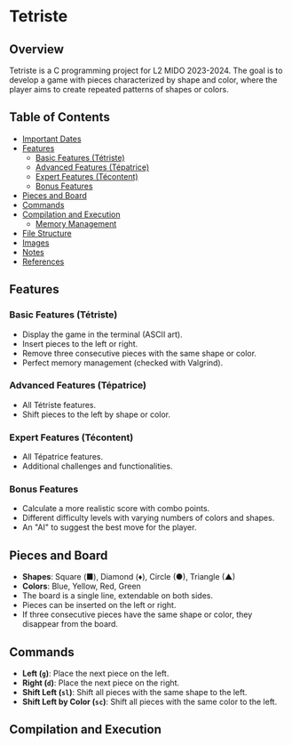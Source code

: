 # Tetriste

## Overview
Tetriste is a C programming project for L2 MIDO 2023-2024. The goal is to develop a game with pieces characterized by shape and color, where the player aims to create repeated patterns of shapes or colors.

## Table of Contents
- [Important Dates](#important-dates)
- [Features](#features)
  - [Basic Features (Tétriste)](#basic-features-tétriste)
  - [Advanced Features (Tépatrice)](#advanced-features-tépatrice)
  - [Expert Features (Técontent)](#expert-features-técontent)
  - [Bonus Features](#bonus-features)
- [Pieces and Board](#pieces-and-board)
- [Commands](#commands)
- [Compilation and Execution](#compilation-and-execution)
  - [Memory Management](#memory-management)
- [File Structure](#file-structure)
- [Images](#images)
- [Notes](#notes)
- [References](#references)


## Features

### Basic Features (Tétriste)
- Display the game in the terminal (ASCII art).
- Insert pieces to the left or right.
- Remove three consecutive pieces with the same shape or color.
- Perfect memory management (checked with Valgrind).

### Advanced Features (Tépatrice)
- All Tétriste features.
- Shift pieces to the left by shape or color.

### Expert Features (Técontent)
- All Tépatrice features.
- Additional challenges and functionalities.

### Bonus Features
- Calculate a more realistic score with combo points.
- Different difficulty levels with varying numbers of colors and shapes.
- An "AI" to suggest the best move for the player.

## Pieces and Board
- **Shapes**: Square (■), Diamond (♦), Circle (●), Triangle (▲)
- **Colors**: Blue, Yellow, Red, Green
- The board is a single line, extendable on both sides.
- Pieces can be inserted on the left or right.
- If three consecutive pieces have the same shape or color, they disappear from the board.

## Commands
- **Left (`g`)**: Place the next piece on the left.
- **Right (`d`)**: Place the next piece on the right.
- **Shift Left (`sl`)**: Shift all pieces with the same shape to the left.
- **Shift Left by Color (`sc`)**: Shift all pieces with the same color to the left.

## Compilation and Execution
